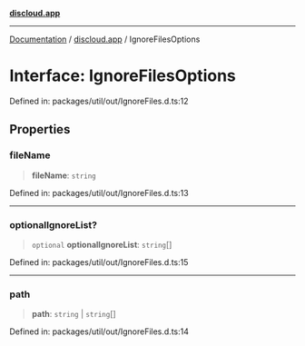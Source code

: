 [**discloud.app**](../README.md)

***

[Documentation](../../packages.md) / [discloud.app](../README.md) / IgnoreFilesOptions

# Interface: IgnoreFilesOptions

Defined in: packages/util/out/IgnoreFiles.d.ts:12

## Properties

### fileName

> **fileName**: `string`

Defined in: packages/util/out/IgnoreFiles.d.ts:13

***

### optionalIgnoreList?

> `optional` **optionalIgnoreList**: `string`[]

Defined in: packages/util/out/IgnoreFiles.d.ts:15

***

### path

> **path**: `string` \| `string`[]

Defined in: packages/util/out/IgnoreFiles.d.ts:14
